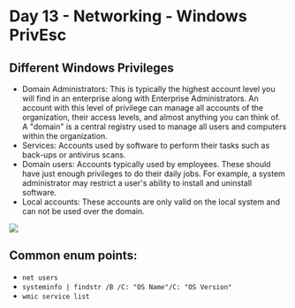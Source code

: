 # Day 13 - Networking - Windows PrivEsc

## Different Windows Privileges
-   Domain Administrators: This is typically the highest account level you will find in an enterprise along with Enterprise Administrators. An account with this level of privilege can manage all accounts of the organization, their access levels, and almost anything you can think of. A "domain" is a central registry used to manage all users and computers within the organization.
-   Services: Accounts used by software to perform their tasks such as back-ups or antivirus scans.
-   Domain users: Accounts typically used by employees. These should have just enough privileges to do their daily jobs. For example, a system administrator may restrict a user's ability to install and uninstall software.
-   Local accounts: These accounts are only valid on the local system and can not be used over the domain.

![](https://i.imgur.com/RlLekym.png)

## Common enum points:

- `net users`
- `systeminfo | findstr /B /C: "OS Name"/C: "OS Version"`
- `wmic service list`